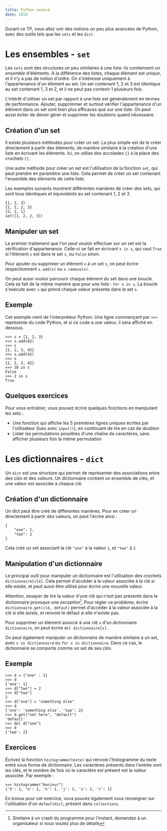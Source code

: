 ```yaml
---
title: Python avancé
date: 2019
---
```


Durant ce TP, vous allez voir des notions un peu plus avancées de Python, avec
des outils tels que les `sets` et les `dict`.

# Les ensembles - `set`

Les `sets` sont des structures un peu similaires à une liste: ils contiennent un
*ensemble* d'éléments. À la différence des listes, chaque élément est *unique*,
et il n'y a pas de notion d'ordre. On s'intéresse uniquement à l'appartenance
d'un élément au set. Un set contenant 1, 2 et 3 est identique au set contenant
1, 3 et 2, et il ne peut pas contenir 1 plusieurs fois.

L'intérêt d'utiliser un set par rapport à une liste est généralement en termes
de performance. Ajouter, supprimmer et surtout vérifier l'appartenance d'un
élément dans un set sont bien plus efficaces que sur une liste. On peut aussi
éviter de devoir gérer et supprimer les doublons quand nécessaire.

## Création d'un set

Il existe plusieurs méthodes pour créer un set. La plus simple est de le créer
directement à partir des éléments, de manière similaire à la création d'une
liste en écrivant les éléments. Ici, on utilise des accolades `{}` à la place
des crochets `[]`.

Une autre méthode pour créer un set est l'utilisation de la fonction `set`, qui
peut prendre en paramètre une liste. Cela permet de créer un set contenant
l'ensemble des éléments de cette liste.

Les exemples suivants montrent différentes manières de créer des sets, qui sont
tous identiques et équivalents au set contenant 1, 2 et 3.

``` {.python}
{1, 2, 3}
{1, 2, 2, 3}
{3, 2, 1}
set([1, 2, 2, 3])
```

## Manipuler un set

Le premier traitement que l'on peut vouloir effectuer sur un set est la
vérification d'appartenance. Celle-ci se fait en écrivant `x in s`, qui vaut
`True` si l'élément `x` est dans le set `s`, ou `False` sinon.

Pour ajouter ou supprimer un élément `x` à un set `s`, on peut écrire
respectivement `s.add(x)` ou `s.remove(x)`.

On peut aussi vouloir parcourir chaque élément du set dans une boucle.  Cela se
fait de la même manière que pour une liste : `for x in s`. La boucle s'exécute
avec `x` qui prend chaque valeur présente dans le set `s`.

## Exemple

Cet exemple vient de l'interpréteur Python. Une ligne commençant par `>>>`
représente du code Python, et si ce code a une valeur, il sera affiché en
dessous.

``` {.python}
>>> s = {1, 2, 3}
>>> s.add(42)
>>> s
{1, 2, 3, 42}
>>> s.add(42)
>>> s
{1, 2, 3, 42}
>>> 10 in s
False
>>> 2 in s
True
```

## Quelques exercices

Pour vous entraîner, vous pouvez écrire quelques fonctions en manipulant les
sets :

- Une fonction qui affiche les 5 premières lignes *uniques* écrites par
  l'utilisateur (lues avec `input()`), en continuant de lire en cas de doublon
- Lister les permutations possibles d'une chaîne de caractères, sans afficher
  plusieurs fois la même permutation

# Les dictionnaires - `dict`

Un `dict` est une structure qui permet de représenter des associations entre des
*clés* et des *valeurs*. Un dictionnaire contient un ensemble de clés, et une
valeur est associée à chaque clé.

## Création d'un dictionnaire

Un dict peut être créé de différentes manières. Pour en créer un directement à
partir des valeurs, on peut l'écrire ainsi :

``` {.python}
{
    "one": 1,
    "two": 2
}
```

Cela créé un set associant la clé `"one"` à la valeur `1`, et `"two"` à `2`.

## Manipulation d'un dictionnaire

Le principal outil pour manipuler un dictionnaire est l'utilisation des crochets
`dictionnaire[clé]`. Cela permet d'accéder à la valeur associée à la clé si elle
existe, et peut aussi être utilisé pour écrire une nouvelle valeur.

Attention, essayer de lire la valeur d'une clé qui n'est pas présente dans le
dictionnaire provoque une *exception*[^1]. Pour régler ce problème, écrire
`dictionnaire.get(clé, défaut)` permet d'accéder à la valeur associée à la clé
si elle existe, et renvoie le défaut si elle n'existe pas.

Pour supprimer un élément associé à une clé `x` d'un dictionnaire
`dictionnaire`, on peut écrire `del dictionnaire[x]`.

On peut également manipuler un dictionnaire de manière similaire à un set, avec
`x in dictionnaire` ou `for x in dictionnaire`. Dans ce cas, le dictionnaire se
comporte comme un set de ses *clés*.

## Exemple

``` {.python}
>>> d = {"one" : 1}
>>> d
{'one': 1}
>>> d["two"] = 2
>>> d["two"]
2
>>> d["one"] = "something else"
>>> d
{'one': 'something else', 'two': 2}
>>> d.get("not here", "default")
'default'
>>> del d["one"]
>>> d
{'two': 2}
```

## Exercices

Écrivez la fonction `histogramme(texte)` qui renvoie l'histogramme du texte
entré sous forme de dictionnaire. Les caractères présents dans l'entrée sont les
clés, et le nombre de fois où le caractère est présent est la valeur associée.
Par exemple :

``` {.python}
>>> histogramme("bonjour")
{'b': 1, 'o': 2, 'n': 1, 'j': 1, 'u': 1, 'r': 1}
```

En bonus pour cet exercice, vous pouvez également vous renseigner sur
l'utilisation d'un `defaultdict`, présent dans `collections`.

[^1]: Similaire à un crash du programme pour l'instant, demandez à un
  organisateur si vous voulez plus de détails
